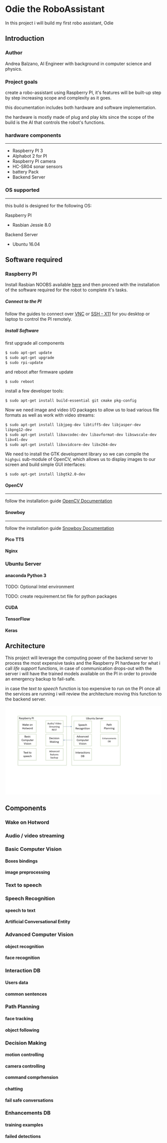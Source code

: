 # Odie the RoboAssistant
In this project i will build my first robo assistant, Odie

## Introduction

### Author
Andrea Balzano, AI Engineer with background in computer science and physics.

### Project goals
create a robo-assistant using Raspberry PI, it's features will be built-up step by step increasing scope and complexity as it goes.

this documentation includes both hardware and software implementation.

the hardware is mostly made of plug and play kits since the scope of the build is the AI that controls the robot's functions.

### hardware components
------
* Raspberry PI 3
* Alphabot 2 for PI
* Raspberry PI camera
* HC-SR04 sonar sensors
* battery Pack
* Backend Server

### OS supported
------
this build is designed for the following OS:

Raspberry PI

* Rasbian Jessie 8.0

Backend Server

* Ubuntu 16.04

## Software required

### Raspberry PI

Install Rasbian NOOBS available [here](https://www.raspberrypi.org/downloads/noobs/) and then proceed with the installation of the software required for the robot to complete it's tasks.

##### Connect to the PI

follow the guides to connect over [VNC](https://www.raspberrypi.org/documentation/remote-access/vnc/) or [SSH - X11](https://www.raspberrypi.org/documentation/remote-access/) for you desktop or laptop to control the PI remotely.

##### Install Software

first upgrade all components 
```
$ sudo apt-get update
$ sudo apt-get upgrade
$ sudo rpi-update
```
and reboot after firmware update
```
$ sudo reboot
```
install a few developer tools:
```
$ sudo apt-get install build-essential git cmake pkg-config
```
Now we need image and video I/O packages to allow us to load various file formats as well as work with video streams:

```
$ sudo apt-get install libjpeg-dev libtiff5-dev libjasper-dev libpng12-dev
$ sudo apt-get install libavcodec-dev libavformat-dev libswscale-dev libv4l-dev
$ sudo apt-get install libxvidcore-dev libx264-dev
```
We need to install the GTK development library so we can compile the `highgui` sub-module of OpenCV, which allows us to display images to our screen and build simple GUI interfaces:
```
$ sudo apt-get install libgtk2.0-dev
```

#### OpenCV
------
follow the installation guide
[OpenCV Documentation](http://opencv.org/)

#### Snowboy
------
follow the installation guide
[Snowboy Documentation](https://snowboy.kitt.ai/)

#### Pico TTS



#### Nginx 


### Ubuntu Server

#### anaconda Python 3

TODO: Optional Intel environment

TODO: create requirement.txt file for python packages

#### CUDA

#### TensorFlow

#### Keras


## Architecture

This project will leverage the computing power of the backend server to process the most expensive tasks and the Raspberry PI hardware for what i call *life support* functions,
in case of communication drops-out with the server i will have the trained models available on the PI in order to provide an emergency backup to fail-safe.

in case the *text to speech* function is too expensive to run on the PI once all the services are running i will review the architecture moving this function to the backend server.

[Architecture]: https://github.com/Drea1989/Odie_robo_assistant/blob/master/architecture%20graph.jpg "Architecture"

![Architecture]


## Components

### Wake on Hotword

### Audio / video streaming

### Basic Computer Vision

#### Boxes bindings

#### image preprocessing

### Text to speech

### Speech Recognition

#### speech to text

#### Artificial Conversational Entity

### Advanced Computer Vision

#### object recognition

#### face recognition

### Interaction DB

#### Users data

#### common sentences

### Path Planning

#### face tracking

#### object following

### Decision Making

#### motion controlling

#### camera controlling

#### command comprhension

#### chatting

#### fail safe conversations

### Enhancements DB

#### training examples

#### failed detections



